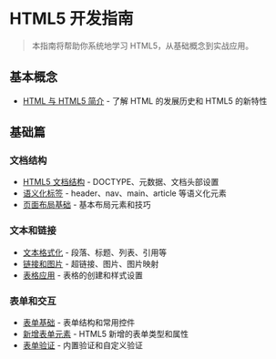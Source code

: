 # HTML5 开发指南


> 本指南将帮助你系统地学习 HTML5，从基础概念到实战应用。

## 基本概念
- [HTML 与 HTML5 简介](./Basic_Concepts/Introduction.md) - 了解 HTML 的发展历史和 HTML5 的新特性
## 基础篇
### 文档结构
- [HTML5 文档结构](./Basis/1.structure/1.1.md) - DOCTYPE、元数据、文档头部设置
- [语义化标签](./Basis/1.structure/1.2.md) - header、nav、main、article 等语义化元素
- [页面布局基础](./Basis/1.structure/1.3.md) - 基本布局元素和技巧

### 文本和链接
- [文本格式化](./Basis/2.test/1.1.md) - 段落、标题、列表、引用等
- [链接和图片](./Basis/2.test/1.2.md) - 超链接、图片、图片映射
- [表格应用](./Basis/2.test/1.3.md) - 表格的创建和样式设置

### 表单和交互
- [表单基础](./Basis/3.form/1.1.md) - 表单结构和常用控件
- [新增表单元素](./Basis/3.form/1.2.md) - HTML5 新增的表单类型和属性
- [表单验证](./Basis/3.form/1.3.md) - 内置验证和自定义验证
<!-- 
## 进阶篇
- [Canvas 绘图](./Advanced/draw/1.1.md) - 使用 Canvas 创建图形和动画
- [HTML5 多媒体](./Advanced/media.md) - 音频和视频的处理
- [Web Storage](./Advanced/storage.md) - 本地存储和会话存储
- [地理定位](./Advanced/geolocation.md) - 获取用户位置信息

## 实战篇
- [响应式布局实践](./shizhanpian/responsive.md) - 创建适配各种设备的网页
- [HTML5 游戏开发](./shizhanpian/game.md) - 使用 HTML5 开发简单的游戏
- [WebApp 开发](./shizhanpian/webapp.md) - 构建移动优先的 Web 应用
- [性能优化技巧](./shizhanpian/performance.md) - HTML5 应用性能优化指南

## 参考资源
- [HTML5 规范文档](https://www.w3.org/TR/html5/)
- [MDN Web 文档](https://developer.mozilla.org/zh-CN/docs/Web/HTML)
- [Can I Use](https://caniuse.com/) - 浏览器兼容性查询 -->







